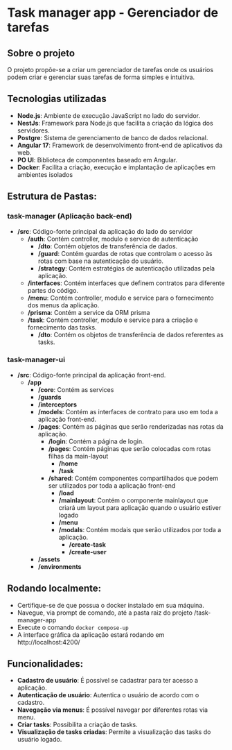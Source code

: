 # Task manager app - Gerenciador de tarefas
## Sobre o projeto
O projeto propõe-se a criar um gerenciador de tarefas onde os usuários podem criar e gerenciar suas tarefas de forma simples e intuitiva.

## Tecnologias utilizadas
- **Node.js**: Ambiente de execução JavaScript no lado do servidor.
- **NestJs**: Framework para Node.js que facilita a criação da lógica dos servidores.
- **Postgre**: Sistema de gerenciamento de banco de dados relacional.
- **Angular 17**: Framework de desenvolvimento front-end de aplicativos da web.
- **PO UI**: Biblioteca de componentes baseado em Angular.
- **Docker**: Facilita a criação, execução e implantação de aplicações em ambientes isolados

## Estrutura de Pastas:

### task-manager (Aplicação back-end)
  - **/src**: Código-fonte principal da aplicação do lado do servidor
    - **/auth**: Contém controller, modulo e service de autenticação
      - **/dto**: Contém objetos de transferência de dados.
      - **/guard**: Contém guardas de rotas que controlam o acesso às rotas com base na autenticação do usuário.
      - **/strategy**: Contém estratégias de autenticação utilizadas pela aplicação.
    - **/interfaces**: Contém interfaces que definem contratos para diferente partes do código.
    - **/menu**: Contém controller, modulo e service para o fornecimento dos menus da aplicação.
    - **/prisma**: Contém a service da ORM prisma
    - **/task**: Contém controller, modulo e service para a criação e fornecimento das tasks.
      - **/dto**: Contém os objetos de transferência de dados referentes as tasks.

### task-manager-ui
  - **/src**: Código-fonte principal da aplicação front-end.
    - **/app**
      - **/core**: Contém as services
      - **/guards**
      - **/interceptors**
      - **/models**: Contém as interfaces de contrato para uso em toda a aplicação front-end.
      - **/pages**: Contém as páginas que serão renderizadas nas rotas da aplicação. 
        - **/login**: Contém a página de login.
        - **/pages**: Contém páginas que serão colocadas com rotas filhas da main-layout
          - **/home**
          - **/task**
        - **/shared**: Contém componentes compartilhados que podem ser utilizados por toda a aplicação front-end
          - **/load**
          - **/mainlayout**: Contém o componente mainlayout que criará um layout para aplicação quando o usuário estiver logado
          - **/menu**
          - **/modals**: Contém modais que serão utilizados por toda a aplicação.
            - **/create-task**
            - **/create-user**
      - **/assets**
      - **/environments**

## Rodando localmente:
- Certifique-se de que possua o docker instalado em sua máquina.
- Navegue, via prompt de comando, até a pasta raiz do projeto /task-manager-app
- Execute o comando `docker compose-up`
- A interface gráfica da aplicação estará rodando em http://localhost:4200/

## Funcionalidades:
- **Cadastro de usuário**: É possível se cadastrar para ter acesso a aplicação.
- **Autenticação de usuário**: Autentica o usuário de acordo com o cadastro.
- **Navegação via menus**: É possível navegar por diferentes rotas via menu.
- **Criar tasks**: Possibilita a criação de tasks.
- **Visualização de tasks criadas**: Permite a visualização das tasks do usuário logado.

